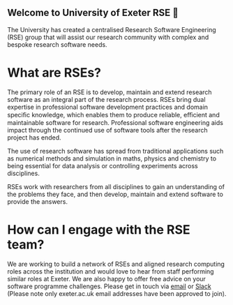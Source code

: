## Welcome to University of Exeter RSE 👋
The University has created a centralised Research Software Engineering (RSE) group that will assist our research community with complex and bespoke research software needs.

# What are RSEs?

The primary role of an RSE is to develop, maintain and extend research software as an integral part of the research process. RSEs bring dual expertise in professional software development practices and domain speciﬁc knowledge, which enables them to produce reliable, eﬃcient and maintainable software for research. Professional software engineering aids impact through the continued use of software tools after the research project has ended.

The use of research software has spread from traditional applications such as numerical methods and simulation in maths, physics and chemistry to being essential for data analysis or controlling experiments across disciplines.

RSEs work with researchers from all disciplines to gain an understanding of the problems they face, and then develop, maintain and extend software to provide the answers.

# How can I engage with the RSE team?

We are working to build a network of RSEs and aligned research computing roles across the institution and would love to hear from staff performing similar roles at Exeter. We are also happy to offer free advice on your software programme challenges. Please get in touch via [email](mailto:rse-group@exeter.ac.uk) or [Slack](https://idsai-rf-rse.slack.com/join/signup#/domain-signup) (Please note only exeter.ac.uk email addresses have been approved to join).

<!--

**Here are some ideas to get you started:**

🙋‍♀️ A short introduction - what is your organization all about?
🌈 Contribution guidelines - how can the community get involved?
👩‍💻 Useful resources - where can the community find your docs? Is there anything else the community should know?
🍿 Fun facts - what does your team eat for breakfast?
🧙 Remember, you can do mighty things with the power of [Markdown](https://docs.github.com/github/writing-on-github/getting-started-with-writing-and-formatting-on-github/basic-writing-and-formatting-syntax)
-->
